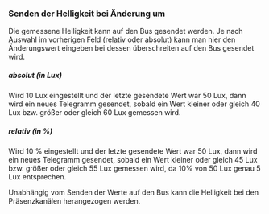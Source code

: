 ﻿### **Senden der Helligkeit bei Änderung um**

Die gemessene Helligkeit kann auf den Bus gesendet werden. Je nach Auswahl im vorherigen Feld (relativ oder absolut) kann man hier den Änderungswert eingeben bei dessen überschreiten auf den Bus gesendet wird.

##### **absolut (in Lux)**

Wird 10 Lux eingestellt und der letzte gesendete Wert war 50 Lux, dann wird ein neues Telegramm gesendet, sobald ein Wert kleiner oder gleich 40 Lux bzw. größer oder gleich 60 Lux gemessen wird.

##### **relativ (in %)**

Wird 10 % eingestellt und der letzte gesendete Wert war 50 Lux, dann wird ein neues Telegramm gesendet, sobald ein Wert kleiner oder gleich 45 Lux bzw. größer oder gleich 55 Lux gemessen wird, da 10% von 50 Lux genau 5 Lux entsprechen.

Unabhängig vom Senden der Werte auf den Bus kann die Helligkeit bei den Präsenzkanälen herangezogen werden.

